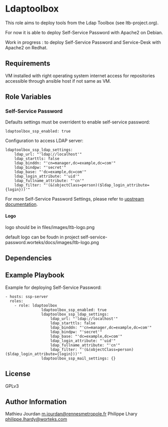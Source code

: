 Ldaptoolbox
===========

This role aims to deploy tools from the Ldap Toolbox (see ltb-project.org).

For now it is able to deploy Self-Service Password with Apache2 on Debian.

Work in progress :
to deploy Self-Service Password and Service-Desk with Apache2 on Redhat.


Requirements
------------

VM installed with right operating system
internet access for repositories
accessible through ansible host if not same as VM.

Role Variables
--------------



### Self-Service Password

Defaults settings must be overrident to enable self-service password:

```
ldaptoolbox_ssp_enabled: true
```

Configuration to access LDAP server:

```
ldaptoolbox_ssp_ldap_settings:
	ldap_url: "'ldap://localhost'"
	ldap_starttls: false
	ldap_binddn: "'cn=manager,dc=example,dc=com'"
	ldap_bindpw: "'secret'"
	ldap_base: "'dc=example,dc=com'"
	ldap_login_attribute: "'uid'"
	ldap_fullname_attribute: "'cn'"
	ldap_filter: "'(&(objectClass=person)($ldap_login_attribute={login}))'"
```

For more Self-Service Password Settings, please refer to [upstream documentation](https://self-service-password.readthedocs.io/en/latest/).

#### Logo

logo should be in files/images/ltb-logo.png

default logo can be foudn in project self-service-password.worteks/docs/images/ltb-logo.png

Dependencies
------------


Example Playbook
----------------

Example for deploying Self-Service Password:

    - hosts: ssp-server
      roles:
        - role: ldaptoolbox
					ldaptoolbox_ssp_enabled: true
					ldaptoolbox_ssp_ldap_settings:
						ldap_url: "'ldap://localhost'"
						ldap_starttls: false
						ldap_binddn: "'cn=manager,dc=example,dc=com'"
						ldap_bindpw: "'secret'"
						ldap_base: "'dc=example,dc=com'"
						ldap_login_attribute: "'uid'"
						ldap_fullname_attribute: "'cn'"
						ldap_filter: "'(&(objectClass=person)($ldap_login_attribute={login}))'"
					ldaptoolbox_ssp_mail_settings: {}



License
-------

GPLv3


Author Information
------------------

Mathieu Jourdan <m.jourdan@rennesmetropole.fr>
Philippe Lhary <philippe.lhardy@worteks.com>
